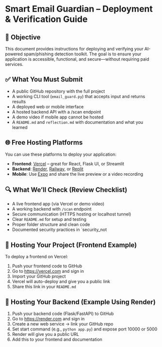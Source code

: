 # Smart Email Guardian – Deployment & Verification Guide

## 🎯 Objective
This document provides instructions for deploying and verifying your AI-powered spam/phishing detection toolkit. The goal is to ensure your application is accessible, functional, and secure—without requiring paid services.

## ✅ What You Must Submit 
- A public GitHub repository with the full project
- A working CLI tool (`email_guard.py`) that accepts input and returns results
- A deployed web or mobile interface
- A hosted backend API with a /scan endpoint
- A demo video if mobile app cannot be hosted
- A `README.md` and `reflection.md` with documentation and what you learned

## 🌐 Free Hosting Platforms
You can use these platforms to deploy your application:
- **Frontend**: [Vercel](https://vercel.com) – great for React, Flask UI, or Streamlit
- **Backend**: [Render](https://render.com), [Railway](https://railway.app), or [Replit](https://replit.com)
- **Mobile**: Use [Expo](https://expo.dev/) and share the live preview or a video recording

## 🔍 What We’ll Check (Review Checklist) 
- A live frontend app (via Vercel or demo video)
- A working backend with `/scan` endpoint
- Secure communication (HTTPS hosting or localhost tunnel)
- Clear `README.md` for setup and testing
- Proper folder structure and clean code
- Documented security practices in `security_not

## 🚀 Hosting Your Project (Frontend Example)
To deploy a frontend on Vercel: 
1. Push your frontend code to GitHub 
2. Go to https://vercel.com and sign in 
3. Import your GitHub project 
4. Vercel will auto-deploy and give you a public link 
5. Share this link in your `README.md`

## 🚀 Hosting Your Backend (Example Using Render)
1. Push your backend code (Flask/FastAPI) to GitHub 
2. Go to https://render.com and sign in 
3. Create a new web service → link your GitHub repo 
4. Set start command (e.g., `python app.py`) and expose port 10000 or 5000 
5. Render will give you a public URL 
6. Add this to your frontend and documentation